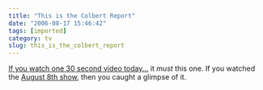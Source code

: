 ```yaml
---
title: "This is the Colbert Report"
date: "2006-08-17 15:46:42"
tags: [imported]
category: tv
slug: this_is_the_colbert_report
---
```


<a title="This is the Colbert Report!" href="http://www.youtube.com/watch?v=0FenUvFAiwk">If
you watch one 30 second video today...</a> it <em>must</em> this one. If you
watched the
<a title="Opening of the Colbert Report" href="http://www.youtube.com/watch?v=w2LHFhcF08U">August
8th show</a>, then you caught a glimpse of it.
